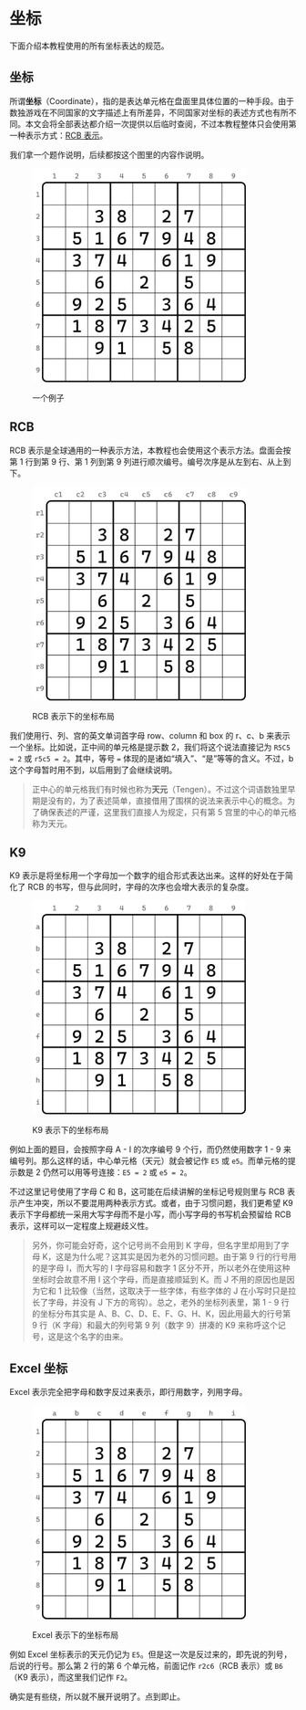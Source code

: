 ﻿---
description: Coordinate
---

# 坐标

下面介绍本教程使用的所有坐标表达的规范。

## 坐标 <a href="#intro-to-coordinates" id="intro-to-coordinates"></a>

所谓**坐标**（Coordinate），指的是表达单元格在盘面里具体位置的一种手段。由于数独游戏在不同国家的文字描述上有所差异，不同国家对坐标的表述方式也有所不同。本文会将全部表达都介绍一次提供以后临时查阅，不过本教程整体只会使用第一种表示方式：[RCB 表示](02-coordinate.md#rcb-notation)。

我们拿一个题作说明，后续都按这个图里的内容作说明。

<figure><img src="../.gitbook/assets/images_0017.png" alt="" width="375"><figcaption><p>一个例子</p></figcaption></figure>

## RCB <a href="#rcb-notation" id="rcb-notation"></a>

RCB 表示是全球通用的一种表示方法，本教程也会使用这个表示方法。盘面会按第 1 行到第 9 行、第 1 列到第 9 列进行顺次编号。编号次序是从左到右、从上到下。

<figure><img src="../.gitbook/assets/images_0000.png" alt="" width="375"><figcaption><p>RCB 表示下的坐标布局</p></figcaption></figure>

我们使用行、列、宫的英文单词首字母 row、column 和 box 的 r、c、b 来表示一个坐标。比如说，正中间的单元格是提示数 2，我们将这个说法直接记为 `R5C5 = 2` 或 `r5c5 = 2`。其中，等号 `=` 体现的是诸如“填入”、“是”等等的含义。不过，b 这个字母暂时用不到，以后用到了会继续说明。

> 正中心的单元格我们有时候也称为**天元**（Tengen）。不过这个词语数独里早期是没有的，为了表述简单，直接借用了围棋的说法来表示中心的概念。为了确保表述的严谨，这里我们直接人为规定，只有第 5 宫里的中心的单元格称为天元。

## K9 <a href="#k9-notation" id="k9-notation"></a>

K9 表示是将坐标用一个字母加一个数字的组合形式表达出来。这样的好处在于简化了 RCB 的书写，但与此同时，字母的次序也会增大表示的复杂度。

<figure><img src="../.gitbook/assets/images_0072.png" alt="" width="375"><figcaption><p>K9 表示下的坐标布局</p></figcaption></figure>

例如上面的题目，会按照字母 A - I 的次序编号 9 个行，而仍然使用数字 1 - 9 来编号列。那么这样的话，中心单元格（天元）就会被记作 `E5` 或 `e5`。而单元格的提示数是 2 仍然可以用等号连接：`E5 = 2` 或 `e5 = 2`。

不过这里记号使用了字母 C 和 B，这可能在后续讲解的坐标记号规则里与 RCB 表示产生冲突，所以不要混用两种表示方式。或者，由于习惯问题，我们更希望 K9 表示下字母都统一采用大写字母而不是小写，而小写字母的书写机会预留给 RCB 表示，这样可以一定程度上规避歧义性。

> 另外，你可能会好奇，这个记号尚不会用到 K 字母，但名字里却用到了字母 K，这是为什么呢？这其实是因为老外的习惯问题。由于第 9 行的行号用的是字母 I，而大写的 I 字母容易和数字 1 区分不开，所以老外在使用这种坐标时会故意不用 I 这个字母，而是直接顺延到 K。而 J 不用的原因也是因为它和 1 比较像（当然，这取决于一些字体，有些字体的 J 在小写时只是拉长了字母，并没有 J 下方的弯钩）。总之，老外的坐标列表里，第 1 - 9 行的坐标分布其实是 A、B、C、D、E、F、G、H、K，因此用最大的行号第 9 行（K 字母）和最大的列号第 9 列（数字 9）拼凑的 K9 来称呼这个记号，这是这个名字的由来。

## Excel 坐标 <a href="#excel-notation" id="excel-notation"></a>

Excel 表示完全把字母和数字反过来表示，即行用数字，列用字母。

<figure><img src="../.gitbook/assets/images_0101.png" alt="" width="375"><figcaption><p>Excel 表示下的坐标布局</p></figcaption></figure>

例如 Excel 坐标表示的天元仍记为 `E5`。但是这一次是反过来的，即先说的列号，后说的行号。那么第 2 行的第 6 个单元格，前面记作 `r2c6`（RCB 表示）或 `B6`（K9 表示），而这里我们记作 `F2`。

确实是有些绕，所以就不展开说明了。点到即止。
